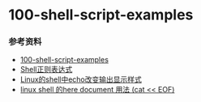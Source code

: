 # 100-shell-script-examples #

### 参考资料 ###
- [100-shell-script-examples](https://github.com/epety/100-shell-script-examples/blob/master/002-validalnum.sh)  
- [Shell正则表达式](http://www.jb51.net/tools/shell_regex.html)  
- [Linux的shell中echo改变输出显示样式](https://www.cnblogs.com/276815076/archive/2011/05/11/2043367.html)  
- [linux shell 的here document 用法 (cat << EOF)](https://my.oschina.net/u/1032146/blog/146941)  

 